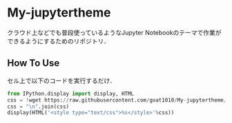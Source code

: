 # My-jupytertheme

クラウド上などでも普段使っているようなJupyter Notebookのテーマで作業ができるようにするためのリポジトリ．

## How To Use

セル上で以下のコードを実行するだけ．

```python
from IPython.display import display, HTML
css = !wget https://raw.githubusercontent.com/goat1010/My-jupytertheme/master/custom.css -q -O -
css = "\n".join(css)
display(HTML('<style type="text/css">%s</style>'%css))
```
